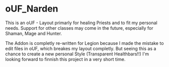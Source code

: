 # oUF_Narden

This is an oUF - Layout primarly for healing Priests and
to fit my personal needs. Support for other classes may 
come in the future, especially for Shaman, Mage and Hunter. 

The Addon is completly re-written for Legion because I 
made the mistake to edit files in oUF, which breakes my
layout completly. 
But seeing this as a chance to create a new personal Style
(Transparent Healthbars!!) I'm looking forward to finnish 
this project in a very short time. 
